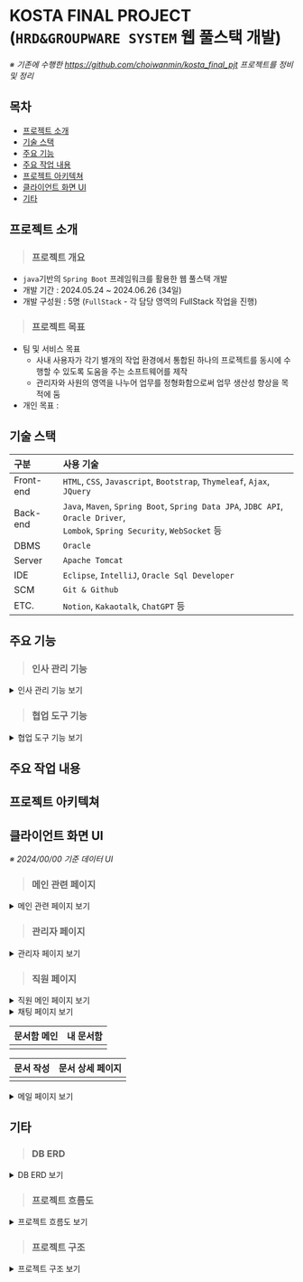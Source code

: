 # KOSTA FINAL PROJECT<br/>(`HRD&GROUPWARE SYSTEM` 웹 풀스택 개발)
*※ 기존에 수행한 https://github.com/choiwanmin/kosta_final_pjt 프로젝트를 정비 및 정리*

## 목차
 * [프로젝트 소개](#프로젝트-소개)
 * [기술 스택](#기술-스택)
 * [주요 기능](#주요-기능)
 * [주요 작업 내용](#주요-작업-내용)
 * [프로젝트 아키텍쳐](#프로젝트-아키텍쳐)
 * [클라이언트 화면 UI](#클라이언트-화면-UI)
 * [기타](#기타)

## 프로젝트 소개
> ### 프로젝트 개요
 * `java`기반의 `Spring Boot` 프레임워크를 활용한 웹 풀스택 개발
 * 개발 기간 : 2024.05.24 ~ 2024.06.26 (34일)
 * 개발 구성원 : 5명 (`FullStack` - 각 담당 영역의 FullStack 작업을 진행)
> ### 프로젝트 목표
 * 팀 및 서비스 목표
   * 사내 사용자가 각기 별개의 작업 환경에서 통합된 하나의 프로젝트를 동시에 수행할 수 있도록 도움을 주는 소프트웨어를 제작
   * 관리자와 사원의 영역을 나누어 업무를 정형화함으로써 업무 생산성 향상을 목적에 둠
 * 개인 목표 : 

## 기술 스택
|구분|사용 기술|
|:---|:---|
|Front-end|`HTML`, `CSS`, `Javascript`, `Bootstrap`, `Thymeleaf`, `Ajax`, `JQuery`|
|Back-end|`Java`, `Maven`, `Spring Boot`, `Spring Data JPA`, `JDBC API`, `Oracle Driver`, <br/>`Lombok`, `Spring Security`, `WebSocket` 등|
|DBMS|`Oracle`|
|Server|`Apache Tomcat`|
|IDE|`Eclipse`, `IntelliJ`, `Oracle Sql Developer`|
|SCM|`Git & Github`|
|ETC.|`Notion`, `Kakaotalk`, `ChatGPT` 등|

## 주요 기능
> ### 인사 관리 기능

  <details>
  <summary>인사 관리 기능 보기</summary>
  <div markdown="1">
  
  * 사원 정보 관리 기능
    * 시스템 로그인 정보 관리
    * 인사 정보 관리
    * 시스템 승인 상태 관리
  * 근태 관리 기능
    * 사원 개인별 출퇴근 기록
    * 출퇴근 기록 조회 및 휴가 관리
    * 관리자 및 부서장은 부서별 근태 기록 조회 및 통계 제공
  * 조직 관리
    * 부서 관리
    * 직급 관리 

  </div>
  </details>
  
> ### 협업 도구 기능

  <details>
  <summary>협업 도구 기능 보기</summary>
  <div markdown="1">
  
  * 공지 게시판 기능
    * 전체 및 부서별 조회 및 작성 기능 
  * 실시간 메신저 기능
    * 실시간 1:1 메신저 및 그룹 메신저 제공
    * 현재 대화 참여자 정보 조회
    * 메신저 및 메시지 관리를 통한 최신화
  * 전자 문서 기능
    * 문서 기본 양식 제공으로 빠른 문서 작성
    * 결재 권한 및 순서를 제공해 원격 결재 시스템 제공
    * 내가 작성한 문서 모아보기 기능
    * 결재 문서 현황 확인 제공
  * 스케줄러 기능
    * 사내 또는 개인 주요 일정관리 기능 제공
    * 일정 추가시 달력과 간트차틍 적용하여 편의성 제공
    * 임직원간 일정 공유 기능 제공
  * 메일 기능
    * 그룹웨어 자체 메일 서버 제공
    * 자체 도메인 제공으로 사내메일 사용 가능
    * 메일함에서 받은 메일 관리
    * 반송, 공유 등 편의 기능 제공

  </div>
  </details>

## 주요 작업 내용

## 프로젝트 아키텍쳐

## 클라이언트 화면 UI
*※ 2024/00/00 기준 데이터 UI*
> ### 메인 관련 페이지

<details>
<summary>메인 관련 페이지 보기</summary>
<div markdown="1">
 
 |메인(로그인)|회원가입|
 |:---:|:---:|
 |||

</div>
</details>

> ### 관리자 페이지

<details>
<summary>관리자 페이지 보기</summary>
<div markdown="1">
 
 |관리자 메인|사원 근태 관리|
 |:---:|:---:|
 |||

 |직원 목록|사용자 로그인 정보|사용자 로그인 정보 수정|
 |:---:|:---:|:---:|
 ||||

 |부서 목록|부서 추가|부서 상세|부서 수정|
 |:---:|:---:|:---:|:---:|
 |||||

 |직급 목록|직급 추가|직급 상세|직급 수정|
 |:---:|:---:|:---:|:---:|
 |||||
  
</div>
</details>

> ### 직원 페이지

<details>
<summary>직원 메인 페이지 보기</summary>
<div markdown="1">

 |직원 메인|출퇴근 관리|
 |:---:|:---:|
 |||

 |내 로그인 정보|내 이력 정보|
 |:---:|:---:|
 |||

 |부서장(직원) 메인|부서 근태관리|
 |:---:|:---:|
 |||
 
</div>
</details>

<details>
<summary>채팅 페이지 보기</summary>
<div markdown="1">

 |채팅 메인|채팅 멤버 초대|
 |:---:|:---:|
 |||

 |1:1 채팅|그룹 채팅|
 |:---:|:---:|
 |||

 |채팅 대화|첨부 파일 전달|
 |:---:|:---:|
 |||

</div>
</details>

 |문서함 메인|내 문서함|
 |:---:|:---:|
 |||

 |문서 작성|문서 상세 페이지|
 |:---:|:---:|
 |||

</div>
</details>

<details>
<summary> 메일 페이지 보기</summary>
<div markdown="1">
 
</div>
</details>

## 기타
> ### DB ERD

<details>
<summary>DB ERD 보기</summary>
<div markdown="1">

 |![finalpjt_erd](https://github.com/user-attachments/assets/e089ae4f-fe98-44ad-860a-68801e706310)|
 |:---:|
 
</div>
</details>

> ### 프로젝트 흐름도

<details>
<summary>프로젝트 흐름도 보기</summary>
<div markdown="1">

 |![finalpjt_flow](https://github.com/user-attachments/assets/f1341d66-8b9d-4328-b079-1e86b2c1b0c9)|
 |:---:|
 
</div>
</details>

> ### 프로젝트 구조

<details>
<summary>프로젝트 구조 보기</summary>
<div markdown="1">
 
```
📦kosta_final_pjt_fullstack_review
┣ 📂.git
┣ 📂kosta_finalpjt
┃ ┣ 📂.mvn
┃ ┃ ┗ 📂wrapper
┃ ┃ ┃ ┗ 📜maven-wrapper.properties
┃ ┣ 📂.settings
┃ ┣ 📂src
┃ ┃ ┣ 📂main
┃ ┃ ┃ ┣ 📂java
┃ ┃ ┃ ┃ ┗ 📂com
┃ ┃ ┃ ┃ ┃ ┗ 📂example
┃ ┃ ┃ ┃ ┃ ┃ ┗ 📂demo
┃ ┃ ┃ ┃ ┃ ┃ ┃ ┣ 📂config
┃ ┃ ┃ ┃ ┃ ┃ ┃ ┃ ┣ 📜mariaDBConfig.java
┃ ┃ ┃ ┃ ┃ ┃ ┃ ┃ ┗ 📜oracleDBConfig.java
┃ ┃ ┃ ┃ ┃ ┃ ┃ ┣ 📂mariadb
┃ ┃ ┃ ┃ ┃ ┃ ┃ ┃ ┣ 📂domains
┃ ┃ ┃ ┃ ┃ ┃ ┃ ┃ ┃ ┣ 📜virtual_domains.java
┃ ┃ ┃ ┃ ┃ ┃ ┃ ┃ ┃ ┣ 📜virtual_domains_dto.java
┃ ┃ ┃ ┃ ┃ ┃ ┃ ┃ ┃ ┗ 📜virtual_domains_jpa.java
┃ ┃ ┃ ┃ ┃ ┃ ┃ ┃ ┣ 📂mail
┃ ┃ ┃ ┃ ┃ ┃ ┃ ┃ ┃ ┣ 📜mailSenderFactory.java
┃ ┃ ┃ ┃ ┃ ┃ ┃ ┃ ┃ ┣ 📜mailSenderFactoryImpl.java
┃ ┃ ┃ ┃ ┃ ┃ ┃ ┃ ┃ ┣ 📜mail_controller.java
┃ ┃ ┃ ┃ ┃ ┃ ┃ ┃ ┃ ┗ 📜mail_service.java
┃ ┃ ┃ ┃ ┃ ┃ ┃ ┃ ┗ 📂users
┃ ┃ ┃ ┃ ┃ ┃ ┃ ┃ ┃ ┣ 📜virtual_users.java
┃ ┃ ┃ ┃ ┃ ┃ ┃ ┃ ┃ ┣ 📜virtual_users_dao.java
┃ ┃ ┃ ┃ ┃ ┃ ┃ ┃ ┃ ┣ 📜virtual_users_dto.java
┃ ┃ ┃ ┃ ┃ ┃ ┃ ┃ ┃ ┗ 📜virtual_users_service.java
┃ ┃ ┃ ┃ ┃ ┃ ┃ ┣ 📂oracledb
┃ ┃ ┃ ┃ ┃ ┃ ┃ ┃ ┣ 📂auth
┃ ┃ ┃ ┃ ┃ ┃ ┃ ┃ ┃ ┣ 📜MyFailureHandler.java
┃ ┃ ┃ ┃ ┃ ┃ ┃ ┃ ┃ ┣ 📜MySuccessHandler.java
┃ ┃ ┃ ┃ ┃ ┃ ┃ ┃ ┃ ┣ 📜MyUserDetails.java
┃ ┃ ┃ ┃ ┃ ┃ ┃ ┃ ┃ ┣ 📜MyUserDetailsService.java
┃ ┃ ┃ ┃ ┃ ┃ ┃ ┃ ┃ ┗ 📜SecurityConfiguration.java
┃ ┃ ┃ ┃ ┃ ┃ ┃ ┃ ┣ 📂charts
┃ ┃ ┃ ┃ ┃ ┃ ┃ ┃ ┃ ┣ 📜Charts.java
┃ ┃ ┃ ┃ ┃ ┃ ┃ ┃ ┃ ┣ 📜ChartsController.java
┃ ┃ ┃ ┃ ┃ ┃ ┃ ┃ ┃ ┣ 📜ChartsDao.java
┃ ┃ ┃ ┃ ┃ ┃ ┃ ┃ ┃ ┣ 📜ChartsDto.java
┃ ┃ ┃ ┃ ┃ ┃ ┃ ┃ ┃ ┗ 📜ChartsService.java
┃ ┃ ┃ ┃ ┃ ┃ ┃ ┃ ┣ 📂chat
┃ ┃ ┃ ┃ ┃ ┃ ┃ ┃ ┃ ┣ 📂Manager
┃ ┃ ┃ ┃ ┃ ┃ ┃ ┃ ┃ ┃ ┗ 📜BatchConfig.java
┃ ┃ ┃ ┃ ┃ ┃ ┃ ┃ ┃ ┣ 📂Message
┃ ┃ ┃ ┃ ┃ ┃ ┃ ┃ ┃ ┃ ┣ 📜Message.java
┃ ┃ ┃ ┃ ┃ ┃ ┃ ┃ ┃ ┃ ┣ 📜MessageController.java
┃ ┃ ┃ ┃ ┃ ┃ ┃ ┃ ┃ ┃ ┣ 📜MessageDao.java
┃ ┃ ┃ ┃ ┃ ┃ ┃ ┃ ┃ ┃ ┣ 📜MessageDto.java
┃ ┃ ┃ ┃ ┃ ┃ ┃ ┃ ┃ ┃ ┣ 📜MessageService.java
┃ ┃ ┃ ┃ ┃ ┃ ┃ ┃ ┃ ┃ ┣ 📜WebFileConfig.java
┃ ┃ ┃ ┃ ┃ ┃ ┃ ┃ ┃ ┃ ┗ 📜WebSocketConfig.java
┃ ┃ ┃ ┃ ┃ ┃ ┃ ┃ ┃ ┣ 📂Room
┃ ┃ ┃ ┃ ┃ ┃ ┃ ┃ ┃ ┃ ┣ 📜ChatRoom.java
┃ ┃ ┃ ┃ ┃ ┃ ┃ ┃ ┃ ┃ ┣ 📜ChatRoomController.java
┃ ┃ ┃ ┃ ┃ ┃ ┃ ┃ ┃ ┃ ┣ 📜ChatRoomDao.java
┃ ┃ ┃ ┃ ┃ ┃ ┃ ┃ ┃ ┃ ┣ 📜ChatRoomDto.java
┃ ┃ ┃ ┃ ┃ ┃ ┃ ┃ ┃ ┃ ┣ 📜ChatRoomName.java
┃ ┃ ┃ ┃ ┃ ┃ ┃ ┃ ┃ ┃ ┣ 📜ChatRoomNameDao.java
┃ ┃ ┃ ┃ ┃ ┃ ┃ ┃ ┃ ┃ ┣ 📜ChatRoomNameDto.java
┃ ┃ ┃ ┃ ┃ ┃ ┃ ┃ ┃ ┃ ┣ 📜ChatRoomNameService.java
┃ ┃ ┃ ┃ ┃ ┃ ┃ ┃ ┃ ┃ ┗ 📜ChatRoomService.java
┃ ┃ ┃ ┃ ┃ ┃ ┃ ┃ ┃ ┗ 📂RoomUser
┃ ┃ ┃ ┃ ┃ ┃ ┃ ┃ ┃ ┃ ┣ 📜RoomUser.java
┃ ┃ ┃ ┃ ┃ ┃ ┃ ┃ ┃ ┃ ┣ 📜RoomUserDao.java
┃ ┃ ┃ ┃ ┃ ┃ ┃ ┃ ┃ ┃ ┣ 📜RoomUserDto.java
┃ ┃ ┃ ┃ ┃ ┃ ┃ ┃ ┃ ┃ ┗ 📜RoomUserService.java
┃ ┃ ┃ ┃ ┃ ┃ ┃ ┃ ┣ 📂depts
┃ ┃ ┃ ┃ ┃ ┃ ┃ ┃ ┃ ┣ 📜Depts.java
┃ ┃ ┃ ┃ ┃ ┃ ┃ ┃ ┃ ┣ 📜DeptsController.java
┃ ┃ ┃ ┃ ┃ ┃ ┃ ┃ ┃ ┣ 📜DeptsDao.java
┃ ┃ ┃ ┃ ┃ ┃ ┃ ┃ ┃ ┣ 📜DeptsDto.java
┃ ┃ ┃ ┃ ┃ ┃ ┃ ┃ ┃ ┣ 📜DeptsService.java
┃ ┃ ┃ ┃ ┃ ┃ ┃ ┃ ┃ ┣ 📜Joblvs.java
┃ ┃ ┃ ┃ ┃ ┃ ┃ ┃ ┃ ┣ 📜JoblvsDao.java
┃ ┃ ┃ ┃ ┃ ┃ ┃ ┃ ┃ ┣ 📜JoblvsDto.java
┃ ┃ ┃ ┃ ┃ ┃ ┃ ┃ ┃ ┗ 📜JoblvsService.java
┃ ┃ ┃ ┃ ┃ ┃ ┃ ┃ ┣ 📂docx
┃ ┃ ┃ ┃ ┃ ┃ ┃ ┃ ┃ ┣ 📜Docx.java
┃ ┃ ┃ ┃ ┃ ┃ ┃ ┃ ┃ ┣ 📜DocxController.java
┃ ┃ ┃ ┃ ┃ ┃ ┃ ┃ ┃ ┣ 📜DocxDao.java
┃ ┃ ┃ ┃ ┃ ┃ ┃ ┃ ┃ ┣ 📜DocxDto.java
┃ ┃ ┃ ┃ ┃ ┃ ┃ ┃ ┃ ┗ 📜DocxService.java
┃ ┃ ┃ ┃ ┃ ┃ ┃ ┃ ┣ 📂members
┃ ┃ ┃ ┃ ┃ ┃ ┃ ┃ ┃ ┣ 📜EduWorkExperienceInfo.java
┃ ┃ ┃ ┃ ┃ ┃ ┃ ┃ ┃ ┣ 📜EduWorkExperienceInfoDao.java
┃ ┃ ┃ ┃ ┃ ┃ ┃ ┃ ┃ ┣ 📜EduWorkExperienceInfoDto.java
┃ ┃ ┃ ┃ ┃ ┃ ┃ ┃ ┃ ┣ 📜EduWorkExperienceInfoService.java
┃ ┃ ┃ ┃ ┃ ┃ ┃ ┃ ┃ ┣ 📜Members.java
┃ ┃ ┃ ┃ ┃ ┃ ┃ ┃ ┃ ┣ 📜MembersController.java
┃ ┃ ┃ ┃ ┃ ┃ ┃ ┃ ┃ ┣ 📜MembersDao.java
┃ ┃ ┃ ┃ ┃ ┃ ┃ ┃ ┃ ┣ 📜MembersDto.java
┃ ┃ ┃ ┃ ┃ ┃ ┃ ┃ ┃ ┗ 📜MembersService.java
┃ ┃ ┃ ┃ ┃ ┃ ┃ ┃ ┣ 📂users
┃ ┃ ┃ ┃ ┃ ┃ ┃ ┃ ┃ ┣ 📜Users.java
┃ ┃ ┃ ┃ ┃ ┃ ┃ ┃ ┃ ┣ 📜UsersAbstractValidator.java
┃ ┃ ┃ ┃ ┃ ┃ ┃ ┃ ┃ ┣ 📜UsersCheckIdValidator.java
┃ ┃ ┃ ┃ ┃ ┃ ┃ ┃ ┃ ┣ 📜UsersCheckUsernmValidator.java
┃ ┃ ┃ ┃ ┃ ┃ ┃ ┃ ┃ ┣ 📜UsersController.java
┃ ┃ ┃ ┃ ┃ ┃ ┃ ┃ ┃ ┣ 📜UsersDao.java
┃ ┃ ┃ ┃ ┃ ┃ ┃ ┃ ┃ ┣ 📜UsersDto.java
┃ ┃ ┃ ┃ ┃ ┃ ┃ ┃ ┃ ┣ 📜UsersEqualPwdValidator.java
┃ ┃ ┃ ┃ ┃ ┃ ┃ ┃ ┃ ┗ 📜UsersService.java
┃ ┃ ┃ ┃ ┃ ┃ ┃ ┃ ┣ 📂weather
┃ ┃ ┃ ┃ ┃ ┃ ┃ ┃ ┃ ┗ 📜WeatherController.java
┃ ┃ ┃ ┃ ┃ ┃ ┃ ┃ ┗ 📂workinoutrecords
┃ ┃ ┃ ┃ ┃ ┃ ┃ ┃ ┃ ┣ 📜ChartDeptMember.java
┃ ┃ ┃ ┃ ┃ ┃ ┃ ┃ ┃ ┣ 📜DeptsYearWorkData.java
┃ ┃ ┃ ┃ ┃ ┃ ┃ ┃ ┃ ┣ 📜MemRecord.java
┃ ┃ ┃ ┃ ┃ ┃ ┃ ┃ ┃ ┣ 📜OverWorkData.java
┃ ┃ ┃ ┃ ┃ ┃ ┃ ┃ ┃ ┣ 📜WorkInOutRecord.java
┃ ┃ ┃ ┃ ┃ ┃ ┃ ┃ ┃ ┣ 📜WorkInOutRecordController.java
┃ ┃ ┃ ┃ ┃ ┃ ┃ ┃ ┃ ┣ 📜WorkInOutRecordDao.java
┃ ┃ ┃ ┃ ┃ ┃ ┃ ┃ ┃ ┣ 📜WorkInOutRecordDto.java
┃ ┃ ┃ ┃ ┃ ┃ ┃ ┃ ┃ ┗ 📜WorkInOutRecordService.java
┃ ┃ ┃ ┃ ┃ ┃ ┃ ┣ 📜HomeController.java
┃ ┃ ┃ ┃ ┃ ┃ ┃ ┣ 📜KostaFinalpjtApplication.java
┃ ┃ ┃ ┃ ┃ ┃ ┃ ┗ 📜ServletInitializer.java
┃ ┃ ┃ ┣ 📂resources
┃ ┃ ┃ ┃ ┣ 📂static
┃ ┃ ┃ ┃ ┃ ┣ 📂css
┃ ┃ ┃ ┃ ┃ ┃ ┣ 📂charts
┃ ┃ ┃ ┃ ┃ ┃ ┃ ┣ 📜charts.css
┃ ┃ ┃ ┃ ┃ ┃ ┃ ┗ 📜charts_calendar.css
┃ ┃ ┃ ┃ ┃ ┃ ┣ 📂chat
┃ ┃ ┃ ┃ ┃ ┃ ┃ ┣ 📜chatdesign.css
┃ ┃ ┃ ┃ ┃ ┃ ┃ ┣ 📜chatreset.css
┃ ┃ ┃ ┃ ┃ ┃ ┃ ┗ 📜weather.css
┃ ┃ ┃ ┃ ┃ ┃ ┣ 📂common
┃ ┃ ┃ ┃ ┃ ┃ ┃ ┣ 📜header.css
┃ ┃ ┃ ┃ ┃ ┃ ┃ ┣ 📜leftnav.css
┃ ┃ ┃ ┃ ┃ ┃ ┃ ┣ 📜modal.css
┃ ┃ ┃ ┃ ┃ ┃ ┃ ┗ 📜reset.css
┃ ┃ ┃ ┃ ┃ ┃ ┣ 📂corp
┃ ┃ ┃ ┃ ┃ ┃ ┃ ┣ 📜dept.css
┃ ┃ ┃ ┃ ┃ ┃ ┃ ┗ 📜joblv.css
┃ ┃ ┃ ┃ ┃ ┃ ┣ 📂user
┃ ┃ ┃ ┃ ┃ ┃ ┃ ┣ 📜member.css
┃ ┃ ┃ ┃ ┃ ┃ ┃ ┗ 📜user.css
┃ ┃ ┃ ┃ ┃ ┃ ┣ 📜main.css
┃ ┃ ┃ ┃ ┃ ┃ ┣ 📜record.css
┃ ┃ ┃ ┃ ┃ ┃ ┗ 📜userform.css
┃ ┃ ┃ ┃ ┃ ┣ 📂img
┃ ┃ ┃ ┃ ┃ ┃ ┣ 📂chat
┃ ┃ ┃ ┃ ┃ ┃ ┃ ┣ 📜chatedit.png
┃ ┃ ┃ ┃ ┃ ┃ ┃ ┗ 📜chatRoomImg.png
┃ ┃ ┃ ┃ ┃ ┃ ┣ 📂common
┃ ┃ ┃ ┃ ┃ ┃ ┃ ┣ 📜calendar.png
┃ ┃ ┃ ┃ ┃ ┃ ┃ ┣ 📜card.png
┃ ┃ ┃ ┃ ┃ ┃ ┃ ┣ 📜card2.png
┃ ┃ ┃ ┃ ┃ ┃ ┃ ┣ 📜chat.png
┃ ┃ ┃ ┃ ┃ ┃ ┃ ┣ 📜check.png
┃ ┃ ┃ ┃ ┃ ┃ ┃ ┣ 📜check_1.png
┃ ┃ ┃ ┃ ┃ ┃ ┃ ┣ 📜exit.png
┃ ┃ ┃ ┃ ┃ ┃ ┃ ┣ 📜home.png
┃ ┃ ┃ ┃ ┃ ┃ ┃ ┣ 📜human.png
┃ ┃ ┃ ┃ ┃ ┃ ┃ ┣ 📜mail.png
┃ ┃ ┃ ┃ ┃ ┃ ┃ ┣ 📜paper.png
┃ ┃ ┃ ┃ ┃ ┃ ┃ ┣ 📜setting.png
┃ ┃ ┃ ┃ ┃ ┃ ┃ ┗ 📜time.png
┃ ┃ ┃ ┃ ┃ ┃ ┣ 📂member
┃ ┃ ┃ ┃ ┃ ┃ ┃ ┣ 📜abstract-6047465_1920 (test_user0).jpg
┃ ┃ ┃ ┃ ┃ ┃ ┗ 📂record
┃ ┃ ┃ ┃ ┃ ┃ ┃ ┗ 📜timer.png
┃ ┃ ┃ ┃ ┃ ┣ 📂js
┃ ┃ ┃ ┃ ┃ ┃ ┣ 📂corp
┃ ┃ ┃ ┃ ┃ ┃ ┃ ┗ 📜corp.js
┃ ┃ ┃ ┃ ┃ ┃ ┣ 📂record
┃ ┃ ┃ ┃ ┃ ┃ ┃ ┣ 📜record_admin.js
┃ ┃ ┃ ┃ ┃ ┃ ┃ ┣ 📜record_common.js
┃ ┃ ┃ ┃ ┃ ┃ ┃ ┣ 📜record_dept.js
┃ ┃ ┃ ┃ ┃ ┃ ┃ ┗ 📜record_emp.js
┃ ┃ ┃ ┃ ┃ ┃ ┣ 📜charts.js
┃ ┃ ┃ ┃ ┃ ┃ ┣ 📜charts_calendar.js
┃ ┃ ┃ ┃ ┃ ┃ ┣ 📜charts_gantt.js
┃ ┃ ┃ ┃ ┃ ┃ ┣ 📜chat.js
┃ ┃ ┃ ┃ ┃ ┃ ┣ 📜chat_modal.js
┃ ┃ ┃ ┃ ┃ ┃ ┣ 📜docxMain.js
┃ ┃ ┃ ┃ ┃ ┃ ┣ 📜login.js
┃ ┃ ┃ ┃ ┃ ┃ ┣ 📜mailserver.js
┃ ┃ ┃ ┃ ┃ ┃ ┣ 📜memmodal.js
┃ ┃ ┃ ┃ ┃ ┃ ┗ 📜weather.js
┃ ┃ ┃ ┃ ┃ ┣ 📜test.css
┃ ┃ ┃ ┃ ┃ ┗ 📜test.jsp
┃ ┃ ┃ ┃ ┣ 📂templates
┃ ┃ ┃ ┃ ┃ ┣ 📂auth
┃ ┃ ┃ ┃ ┃ ┃ ┗ 📂charts
┃ ┃ ┃ ┃ ┃ ┃ ┃ ┣ 📜Calendar.html
┃ ┃ ┃ ┃ ┃ ┃ ┃ ┗ 📜Gantt.html
┃ ┃ ┃ ┃ ┃ ┣ 📂chat
┃ ┃ ┃ ┃ ┃ ┃ ┣ 📜bootchat.html
┃ ┃ ┃ ┃ ┃ ┃ ┣ 📜chatroomlist.html
┃ ┃ ┃ ┃ ┃ ┃ ┗ 📜chatstart.html
┃ ┃ ┃ ┃ ┃ ┣ 📂common
┃ ┃ ┃ ┃ ┃ ┃ ┣ 📜footer.html
┃ ┃ ┃ ┃ ┃ ┃ ┣ 📜header.html
┃ ┃ ┃ ┃ ┃ ┃ ┣ 📜leftbar.html
┃ ┃ ┃ ┃ ┃ ┃ ┣ 📜leftnav.html
┃ ┃ ┃ ┃ ┃ ┃ ┣ 📜memmodal.html
┃ ┃ ┃ ┃ ┃ ┃ ┗ 📜modal.html
┃ ┃ ┃ ┃ ┃ ┣ 📂corp
┃ ┃ ┃ ┃ ┃ ┃ ┣ 📜deptadd.html
┃ ┃ ┃ ┃ ┃ ┃ ┣ 📜deptinfo.html
┃ ┃ ┃ ┃ ┃ ┃ ┣ 📜deptlist.html
┃ ┃ ┃ ┃ ┃ ┃ ┣ 📜joblvadd.html
┃ ┃ ┃ ┃ ┃ ┃ ┣ 📜joblvinfo.html
┃ ┃ ┃ ┃ ┃ ┃ ┗ 📜joblvlist.html
┃ ┃ ┃ ┃ ┃ ┣ 📂docx
┃ ┃ ┃ ┃ ┃ ┃ ┣ 📜add.html
┃ ┃ ┃ ┃ ┃ ┃ ┣ 📜addindex.html
┃ ┃ ┃ ┃ ┃ ┃ ┣ 📜addmeet.html
┃ ┃ ┃ ┃ ┃ ┃ ┣ 📜addreport.html
┃ ┃ ┃ ┃ ┃ ┃ ┣ 📜addvacation.html
┃ ┃ ┃ ┃ ┃ ┃ ┣ 📜approved.html
┃ ┃ ┃ ┃ ┃ ┃ ┣ 📜detail.html
┃ ┃ ┃ ┃ ┃ ┃ ┣ 📜list.html
┃ ┃ ┃ ┃ ┃ ┃ ┣ 📜mylist.html
┃ ┃ ┃ ┃ ┃ ┃ ┣ 📜unapproved.html
┃ ┃ ┃ ┃ ┃ ┃ ┗ 📜vacationdetail.html
┃ ┃ ┃ ┃ ┃ ┣ 📂mail
┃ ┃ ┃ ┃ ┃ ┃ ┣ 📜list.html
┃ ┃ ┃ ┃ ┃ ┃ ┣ 📜page.html
┃ ┃ ┃ ┃ ┃ ┃ ┗ 📜post.html
┃ ┃ ┃ ┃ ┃ ┣ 📂member
┃ ┃ ┃ ┃ ┃ ┃ ┣ 📜list.html
┃ ┃ ┃ ┃ ┃ ┃ ┣ 📜memberedit.html
┃ ┃ ┃ ┃ ┃ ┃ ┣ 📜memberinfo.html
┃ ┃ ┃ ┃ ┃ ┃ ┗ 📜memberlist.html
┃ ┃ ┃ ┃ ┃ ┣ 📂record
┃ ┃ ┃ ┃ ┃ ┃ ┣ 📜admin.html
┃ ┃ ┃ ┃ ┃ ┃ ┣ 📜dept.html
┃ ┃ ┃ ┃ ┃ ┃ ┗ 📜my.html
┃ ┃ ┃ ┃ ┃ ┣ 📂user
┃ ┃ ┃ ┃ ┃ ┃ ┣ 📜useredit.html
┃ ┃ ┃ ┃ ┃ ┃ ┣ 📜userinfo.html
┃ ┃ ┃ ┃ ┃ ┃ ┣ 📜userjoin.html
┃ ┃ ┃ ┃ ┃ ┃ ┣ 📜userlist.html
┃ ┃ ┃ ┃ ┃ ┃ ┗ 📜userlogin.html
┃ ┃ ┃ ┃ ┃ ┣ 📜error.html
┃ ┃ ┃ ┃ ┃ ┣ 📜header.html
┃ ┃ ┃ ┃ ┃ ┣ 📜index.html
┃ ┃ ┃ ┃ ┃ ┣ 📜index_admin.html
┃ ┃ ┃ ┃ ┃ ┗ 📜index_emp.html
┃ ┃ ┃ ┃ ┗ 📜application.properties
┃ ┃ ┃ ┗ 📂webapp
┃ ┃ ┗ 📂test
┃ ┃ ┃ ┗ 📂java
┃ ┃ ┃ ┃ ┗ 📂com
┃ ┃ ┃ ┃ ┃ ┗ 📂example
┃ ┃ ┃ ┃ ┃ ┃ ┗ 📂demo
┃ ┃ ┃ ┃ ┃ ┃ ┃ ┗ 📜KostaFinalpjtApplicationTests.java
┃ ┣ 📂target
┃ ┃ ┣ 📂classes
┃ ┃ ┣ 📂generated-sources
┃ ┃ ┣ 📂generated-test-sources
┃ ┃ ┣ 📂m2e-wtp
┃ ┃ ┗ 📂test-classes
┃ ┣ 📜.classpath
┃ ┣ 📜.factorypath
┃ ┣ 📜.gitignore
┃ ┣ 📜.project
┃ ┣ 📜HELP.md
┃ ┣ 📜mvnw
┃ ┣ 📜mvnw.cmd
┃ ┗ 📜pom.xml
```

</div>
</details>
